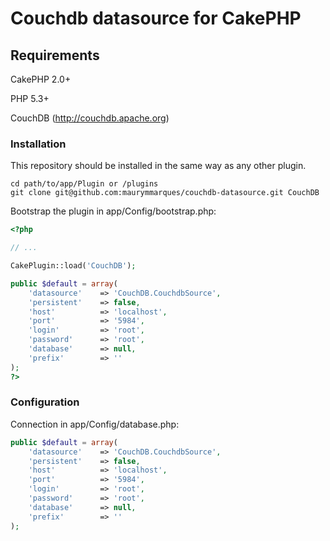 # Couchdb datasource for CakePHP



## Requirements
CakePHP 2.0+

PHP 5.3+ 

CouchDB (http://couchdb.apache.org)


### Installation

This repository should be installed in the same way as any other plugin.

```
cd path/to/app/Plugin or /plugins
git clone git@github.com:maurymmarques/couchdb-datasource.git CouchDB
```

Bootstrap the plugin in app/Config/bootstrap.php:

```php
<?php

// ...

CakePlugin::load('CouchDB');

public $default = array(
	'datasource'	=> 'CouchDB.CouchdbSource',
	'persistent'	=> false,
	'host'			=> 'localhost',
	'port'			=> '5984',
	'login'			=> 'root',
	'password'		=> 'root',
	'database'		=> null,
	'prefix'		=> ''
);
?>
```

### Configuration

Connection in app/Config/database.php:

```php
public $default = array(
	'datasource'	=> 'CouchDB.CouchdbSource',
	'persistent'	=> false,
	'host'			=> 'localhost',
	'port'			=> '5984',
	'login'			=> 'root',
	'password'		=> 'root',
	'database'		=> null,
	'prefix'		=> ''
);
```